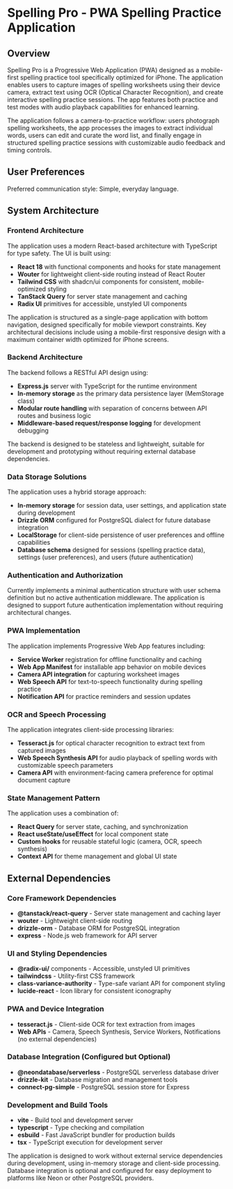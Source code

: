 # Spelling Pro - PWA Spelling Practice Application

## Overview

Spelling Pro is a Progressive Web Application (PWA) designed as a mobile-first spelling practice tool specifically optimized for iPhone. The application enables users to capture images of spelling worksheets using their device camera, extract text using OCR (Optical Character Recognition), and create interactive spelling practice sessions. The app features both practice and test modes with audio playback capabilities for enhanced learning.

The application follows a camera-to-practice workflow: users photograph spelling worksheets, the app processes the images to extract individual words, users can edit and curate the word list, and finally engage in structured spelling practice sessions with customizable audio feedback and timing controls.

## User Preferences

Preferred communication style: Simple, everyday language.

## System Architecture

### Frontend Architecture
The application uses a modern React-based architecture with TypeScript for type safety. The UI is built using:
- **React 18** with functional components and hooks for state management
- **Wouter** for lightweight client-side routing instead of React Router
- **Tailwind CSS** with shadcn/ui components for consistent, mobile-optimized styling
- **TanStack Query** for server state management and caching
- **Radix UI** primitives for accessible, unstyled UI components

The application is structured as a single-page application with bottom navigation, designed specifically for mobile viewport constraints. Key architectural decisions include using a mobile-first responsive design with a maximum container width optimized for iPhone screens.

### Backend Architecture
The backend follows a RESTful API design using:
- **Express.js** server with TypeScript for the runtime environment
- **In-memory storage** as the primary data persistence layer (MemStorage class)
- **Modular route handling** with separation of concerns between API routes and business logic
- **Middleware-based request/response logging** for development debugging

The backend is designed to be stateless and lightweight, suitable for development and prototyping without requiring external database dependencies.

### Data Storage Solutions
The application uses a hybrid storage approach:
- **In-memory storage** for session data, user settings, and application state during development
- **Drizzle ORM** configured for PostgreSQL dialect for future database integration
- **LocalStorage** for client-side persistence of user preferences and offline capabilities
- **Database schema** designed for sessions (spelling practice data), settings (user preferences), and users (future authentication)

### Authentication and Authorization
Currently implements a minimal authentication structure with user schema definition but no active authentication middleware. The application is designed to support future authentication implementation without requiring architectural changes.

### PWA Implementation
The application implements Progressive Web App features including:
- **Service Worker** registration for offline functionality and caching
- **Web App Manifest** for installable app behavior on mobile devices
- **Camera API integration** for capturing worksheet images
- **Web Speech API** for text-to-speech functionality during spelling practice
- **Notification API** for practice reminders and session updates

### OCR and Speech Processing
The application integrates client-side processing libraries:
- **Tesseract.js** for optical character recognition to extract text from captured images
- **Web Speech Synthesis API** for audio playback of spelling words with customizable speech parameters
- **Camera API** with environment-facing camera preference for optimal document capture

### State Management Pattern
The application uses a combination of:
- **React Query** for server state, caching, and synchronization
- **React useState/useEffect** for local component state
- **Custom hooks** for reusable stateful logic (camera, OCR, speech synthesis)
- **Context API** for theme management and global UI state

## External Dependencies

### Core Framework Dependencies
- **@tanstack/react-query** - Server state management and caching layer
- **wouter** - Lightweight client-side routing
- **drizzle-orm** - Database ORM for PostgreSQL integration
- **express** - Node.js web framework for API server

### UI and Styling Dependencies
- **@radix-ui/** components - Accessible, unstyled UI primitives
- **tailwindcss** - Utility-first CSS framework
- **class-variance-authority** - Type-safe variant API for component styling
- **lucide-react** - Icon library for consistent iconography

### PWA and Device Integration
- **tesseract.js** - Client-side OCR for text extraction from images
- **Web APIs** - Camera, Speech Synthesis, Service Workers, Notifications (no external dependencies)

### Database Integration (Configured but Optional)
- **@neondatabase/serverless** - PostgreSQL serverless database driver
- **drizzle-kit** - Database migration and management tools
- **connect-pg-simple** - PostgreSQL session store for Express

### Development and Build Tools
- **vite** - Build tool and development server
- **typescript** - Type checking and compilation
- **esbuild** - Fast JavaScript bundler for production builds
- **tsx** - TypeScript execution for development server

The application is designed to work without external service dependencies during development, using in-memory storage and client-side processing. Database integration is optional and configured for easy deployment to platforms like Neon or other PostgreSQL providers.